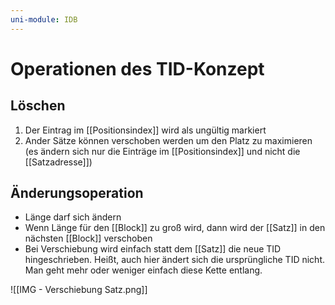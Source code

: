 ```yaml
---
uni-module: IDB
---
```


# Operationen des TID-Konzept

## Löschen

1. Der Eintrag im [[Positionsindex]] wird als ungültig markiert
2. Ander Sätze können verschoben werden um den Platz zu maximieren (es ändern sich nur die Einträge im [[Positionsindex]] und nicht die [[Satzadresse]])

## Änderungsoperation

- Länge darf sich ändern
- Wenn Länge für den [[Block]] zu groß wird, dann wird der [[Satz]] in den nächsten [[Block]] verschoben
- Bei Verschiebung wird einfach statt dem [[Satz]] die neue TID hingeschrieben. Heißt, auch hier ändert sich die ursprüngliche TID nicht. Man geht mehr oder weniger einfach diese Kette entlang.

![[IMG - Verschiebung Satz.png]]
